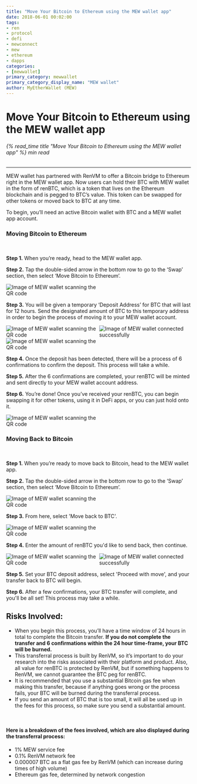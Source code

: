 ```yaml
---
title: "Move Your Bitcoin to Ethereum using the MEW wallet app"
date: 2018-06-01 00:02:00
tags:
- ren
- protocol
- defi
- mewconnect
- mew
- ethereum
- dapps
categories:
- [mewwallet]
primary_category: mewwallet
primary_category_display_name: "MEW wallet"
author: MyEtherWallet (MEW)
---
```


# **Move Your Bitcoin to Ethereum using the MEW wallet app**

###### {% read_time title "Move Your Bitcoin to Ethereum using the MEW wallet app" %} min read

* * *

MEW wallet has partnered with RenVM to offer a Bitcoin bridge to Ethereum right in the MEW wallet app. Now users can hold their BTC with MEW wallet in the form of renBTC, which is a token that lives on the Ethereum blockchain and is pegged to BTC’s value. This token can be swapped for other tokens or moved back to BTC at any time.

To begin, you’ll need an active Bitcoin wallet with BTC and a MEW wallet app account. 

### **Moving Bitcoin to Ethereum**

<br>

**Step 1.** When you’re ready, head to the MEW wallet app.

**Step 2.** Tap the double-sided arrow in the bottom row to go to the ‘Swap’ section, then select ‘Move Bitcoin to Ethereum’.

<img src="/images/posts/mewconnect/mw1.PNG" alt="Image of MEW wallet scanning the QR code" style="max-width: 250px;" />

**Step 3.** You will be given a temporary ‘Deposit Address’ for BTC that will last for 12 hours. Send the designated amount of BTC to this temporary address in order to begin the process of moving it to your MEW wallet account. 

<div class="d-flex justify-content-center flex-wrap margin-0">
<img src="/images/posts/mewconnect/mw2.PNG" alt="Image of MEW wallet scanning the QR code" style="max-width: 250px;" />
<img src="/images/posts/mewconnect/mw3.PNG" alt="Image of MEW wallet connected successfully" style="max-width: 250px;" />
</div>

<img src="/images/posts/mewconnect/mw4.PNG" alt="Image of MEW wallet scanning the QR code" style="max-width: 250px;" />

**Step 4.** Once the deposit has been detected, there will be a process of 6 confirmations to confirm the deposit. This process will take a while. 

**Step 5.** After the 6 confirmations are completed, your renBTC will be minted and sent directly to your MEW wallet account address.

**Step 6.** You’re done! Once you’ve received your renBTC, you can begin swapping it for other tokens, using it in DeFi apps, or you can just hold onto it.

<img src="/images/posts/mewconnect/mw5.PNG" alt="Image of MEW wallet scanning the QR code" style="max-width: 250px;" />

### **Moving Back to Bitcoin**

<br>

**Step 1.** When you’re ready to move back to Bitcoin, head to the MEW wallet app.

**Step 2.** Tap the double-sided arrow in the bottom row to go to the ‘Swap’ section, then select ‘Move Bitcoin to Ethereum’.

<img src="/images/posts/mewconnect/mw1.PNG" alt="Image of MEW wallet scanning the QR code" style="max-width: 250px;" />

**Step 3.** From here, select 'Move back to BTC'.

<img src="/images/posts/mewconnect/mw2.PNG" alt="Image of MEW wallet scanning the QR code" style="max-width: 250px;"/>

**Step 4.** Enter the amount of renBTC you'd like to send back, then continue.

<div class="d-flex justify-content-center flex-wrap margin-0">
<img src="/images/posts/mewconnect/mw6.PNG" alt="Image of MEW wallet scanning the QR code" style="max-width: 250px;" />
<img src="/images/posts/mewconnect/mw7.PNG" alt="Image of MEW wallet connected successfully" style="max-width: 250px;" />
</div>

**Step 5.** Set your BTC deposit address, select 'Proceed with move', and your transfer back to BTC will begin. 

**Step 6.** After a few confirmations, your BTC transfer will complete, and you'll be all set! This process may take a while.

## **Risks Involved:**

-   When you begin this process, you’ll have a time window of 24 hours in total to complete the Bitcoin transfer. **If you do not complete the transfer and 6 confirmations within the 24 hour time-frame, your BTC will be burned.**
-   This transferral process is built by RenVM, so it’s important to do your research into the risks associated with their platform and product. Also, all value for renBTC is protected by RenVM, but if something happens to RenVM, we cannot guarantee the BTC peg for renBTC.
-   It is recommended that you use a substantial Bitcoin gas fee when making this transfer, because if anything goes wrong or the process fails, your BTC will be burned during the transferral process.
-   If you send an amount of BTC that is too small, it will all be used up in the fees for this process, so make sure you send a substantial amount. 

<br>

#### **Here is a breakdown of the fees involved, which are also displayed during the transferral process:**

-   1% MEW service fee
-   0.1% RenVM network fee
-   0.000007 BTC as a flat gas fee by RenVM (which can increase during times of high volume)
-   Ethereum gas fee, determined by network congestion
